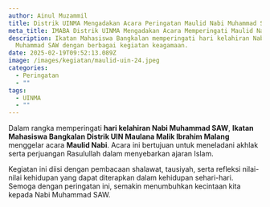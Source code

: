 ```yaml
---
author: Ainul Muzammil
title: Distrik UINMA Mengadakan Acara Peringatan Maulid Nabi Muhammad SAW
meta_title: IMABA Distrik UINMA Mengadakan Acara Memperingati Maulid Nabi Muhammad SAW
description: Ikatan Mahasiswa Bangkalan memperingati hari kelahiran Nabi
  Muhammad SAW dengan berbagai kegiatan keagamaan.
date: 2025-02-19T09:52:13.089Z
image: /images/kegiatan/maulid-uin-24.jpeg
categories:
  - Peringatan
  - ""
tags:
  - UINMA
  - ""
---
```

Dalam rangka memperingati **hari kelahiran Nabi Muhammad SAW**, **Ikatan Mahasiswa Bangkalan Distrik UIN Maulana Malik Ibrahim Malang** menggelar acara **Maulid Nabi**. Acara ini bertujuan untuk meneladani akhlak serta perjuangan Rasulullah dalam menyebarkan ajaran Islam.

Kegiatan ini diisi dengan pembacaan shalawat, tausiyah, serta refleksi nilai-nilai kehidupan yang dapat diterapkan dalam kehidupan sehari-hari. Semoga dengan peringatan ini, semakin menumbuhkan kecintaan kita kepada Nabi Muhammad SAW.
